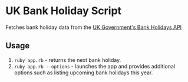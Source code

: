 # UK Bank Holiday Script

Fetches bank holiday data from the [UK Government's Bank Holidays API](https://www.api.gov.uk/gds/bank-holidays/#bank-holidays)

## Usage

1. `ruby app.rb` - returns the next bank holiday.
2. `ruby app.rb --options` - launches the app and provides additional options such as listing upcoming bank holidays this year.
